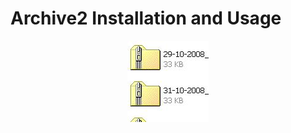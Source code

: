 # Archive2 Installation and Usage

<div style="text-align:center">
<img src="images/F79ZGAMFMMD1JVT.MEDIUM.jpg"/>
</div>
